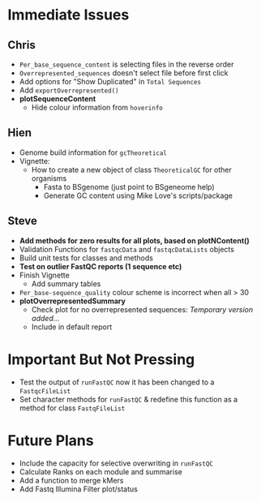 # Immediate Issues

## Chris

- `Per_base_sequence_content` is selecting files in the reverse order
- `Overrepresented_sequences` doesn't select file before first click
- Add options for "Show Duplicated" in `Total Sequences`
- Add `exportOverrepresented()`
- **plotSequenceContent**
    - Hide colour information from `hoverinfo`

## Hien

- Genome build information for `gcTheoretical`
- Vignette: 
    - How to create a new object of class `TheoreticalGC` for other organisms
        - Fasta to BSgenome (just point to BSgeneome help)
        - Generate GC content using Mike Love's scripts/package

## Steve

- **Add methods for zero results for all plots, based on plotNContent()**
- Validation Functions for `fastqcData` and `fastqcDataLists` objects
- Build unit tests for classes and methods
- **Test on outlier FastQC reports (1 sequence etc)**
- Finish Vignette
    - Add summary tables
- `Per_base-sequence_quality` colour scheme is incorrect when all > 30
- **plotOverrepresentedSummary**
    - Check plot for no overrepresented sequences: *Temporary version added...*    
    - Include in default report


# Important But Not Pressing

- Test the output of `runFastQC` now it has been changed to a `FastqcFileList`
- Set character methods for `runFastQC` & redefine this function as a method for class `FastqFileList`

# Future Plans

- Include the capacity for selective overwriting in `runFastQC`
- Calculate Ranks on each module and summarise
- Add a function to merge kMers
- Add Fastq Illumina Filter plot/status
